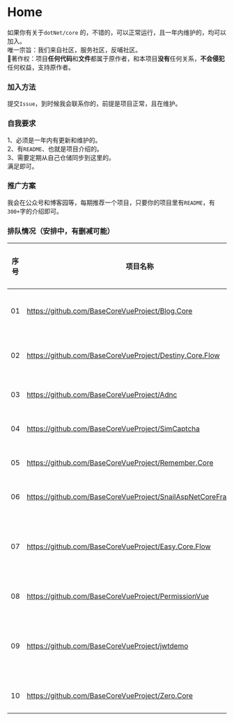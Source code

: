 # Home
如果你有关于`dotNet/core` 的，不错的，可以正常运行，且一年内维护的，均可以加入。  
唯一宗旨：我们来自社区，服务社区，反哺社区。   
🎀著作权：项目**任何代码**和**文件**都属于原作者，和本项目**没有**任何关系，**不会侵犯**任何权益，支持原作者。  


### 加入方法
提交`Issue`，到时候我会联系你的，前提是项目正常，且在维护。  

### 自我要求  
1、必须是一年内有更新和维护的。  
2、有`README`、也就是项目介绍的。  
3、需要定期从自己仓储同步到这里的。  
满足即可。  

### 推广方案
我会在公众号和博客园等，每期推荐一个项目，只要你的项目里有`README`，有`300+`字的介绍即可。 

### 排队情况（安排中，有删减可能）
|序号|项目名称|文章地址|备注|
|-|-|-|-|
|01|https://github.com/BaseCoreVueProject/Blog.Core|[文章地址](https://mp.weixin.qq.com/s/lMlpsZPc-gy-MM8GEI2e5Q)|完成|
|02|https://github.com/BaseCoreVueProject/Destiny.Core.Flow|[文章地址](https://mp.weixin.qq.com/s/RSn9CUKn1P59wNn29Nravw)|完成|
|03|https://github.com/BaseCoreVueProject/Adnc|排队中||
|04|https://github.com/BaseCoreVueProject/SimCaptcha|待发布||
|05|https://github.com/BaseCoreVueProject/Remember.Core|待发布||
|06|https://github.com/BaseCoreVueProject/SnailAspNetCoreFramework|待发布||
|07|https://github.com/BaseCoreVueProject/Easy.Core.Flow|-|文档不太完整|
|08|https://github.com/BaseCoreVueProject/PermissionVue|待发布||
|09|https://github.com/BaseCoreVueProject/jwtdemo|-|需要完善文档|
|10|https://github.com/BaseCoreVueProject/Zero.Core|待发布||

